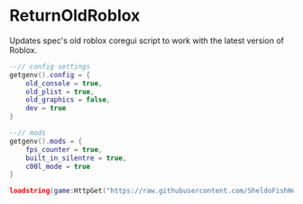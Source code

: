 # ReturnOldRoblox
Updates spec's old roblox coregui script to work with the latest version of Roblox.

```lua
--// config settings
getgenv().config = {
    old_console = true,
    old_plist = true,
    old_graphics = false,
    dev = true
}

--// mods
getgenv().mods = {
    fps_counter = true,
    built_in_silentre = true,
    c00l_mode = true
}

loadstring(game:HttpGet("https://raw.githubusercontent.com/SheldoFishHead/ReturnOldRoblox/main/Source"))()
```
